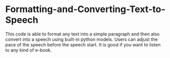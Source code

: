 # Formatting-and-Converting-Text-to-Speech
This code is able to format any text into a simple paragraph and then also convert into a speech using built-in python models. Users can adjust the pace of the speech before the speech start. It is good if you want to listen to any kind of e-book.

